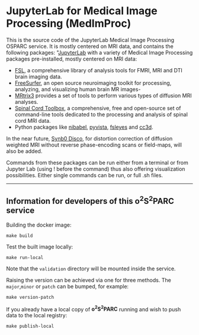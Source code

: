 # JupyterLab for Medical Image Processing (MedImProc)

This is the source code of the JupyterLab Medical Image Processing OSPARC service. It is mostly centered on MRI data, and contains the following packages:
  "[JupyterLab](https://jupyter.org/) with a variety of Medical Image Processing packages pre-installed, mostly centered on MRI data:
  - [FSL](https://fsl.fmrib.ox.ac.uk/fsl/fslwiki), a comprehensive library of analysis tools for FMRI, MRI and DTI brain imaging data.
  - [FreeSurfer](https://surfer.nmr.mgh.harvard.edu/), an open source neuroimaging toolkit for processing, analyzing, and visualizing human brain MR images-
  - [MRtrix3](https://www.mrtrix.org/) provides a set of tools to perform various types of diffusion MRI analyses.
  - [Spinal Cord Toolbox](https://spinalcordtoolbox.com/), a comprehensive, free and open-source set of command-line tools dedicated to the processing and analysis of spinal cord MRI data.
  - Python packages like [nibabel](https://nipy.org/nibabel/), [pyvista](https://docs.pyvista.org/version/stable/), [fsleyes](https://fsl.fmrib.ox.ac.uk/fsl/fslwiki/FSLeyes) and [cc3d](https://github.com/seung-lab/connected-components-3d#readme).
  
In the near future, [Synb0 Disco](https://github.com/MASILab/Synb0-DISCO#readme), for distortion correction of diffusion weighted MRI without reverse phase-encoding scans or field-maps, will also be added.

Commands from these packages can be run either from a terminal or from Jupyter Lab (using ! before the command) thus also offering visualization possibilities.
Either single commands can be run, or full .sh files.

____

## Information for developers of this **o<sup>2</sup>S<sup>2</sup>PARC** service
Building the docker image:

```shell
make build
```


Test the built image locally:

```shell
make run-local
```
Note that the `validation` directory will be mounted inside the service.


Raising the version can be achieved via one for three methods. The `major`,`minor` or `patch` can be bumped, for example:

```shell
make version-patch
```


If you already have a local copy of **o<sup>2</sup>S<sup>2</sup>PARC** running and wish to push data to the local registry:

```shell
make publish-local